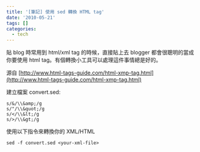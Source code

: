 ```yaml
---
title: '[筆記] 使用 sed 轉換 HTML tag'
date: '2010-05-21'
tags: []
categories:
  - tech
---
```

貼 blog 時常用到 html/xml tag 的時候，直接貼上去 blogger 都會很聰明的當成你要使用 html tag。有個轉換小工具可以處理這件事情總是好的。  
  
源自 [http://www.html-tags-guide.com/html-xmp-tag.html](http://www.html-tags-guide.com/html-xmp-tag.html)  
  
建立檔案 convert.sed:  
```
s/&/\\&amp;/g
s/"/\\&quot;/g
s/</\\&lt;/g
s/>/\\&gt;/g

```  
使用以下指令來轉換你的 XML/HTML  
```
sed -f convert.sed <your-xml-file>

```